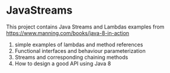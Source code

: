 # JavaStreams
This project contains Java Streams  and Lambdas examples from https://www.manning.com/books/java-8-in-action
1) simple examples of lambdas and method references
2) Functional interfaces and behaviour parameterization
3) Streams and corresponding chaining methods
4) How to design a good API using Java 8

